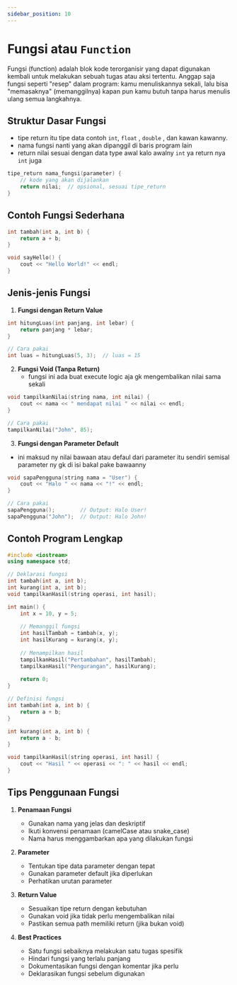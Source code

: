 ```yaml
---
sidebar_position: 10
---
```

# Fungsi atau `Function`

Fungsi (function) adalah blok kode terorganisir yang dapat digunakan kembali untuk melakukan sebuah tugas atau aksi tertentu. Anggap saja fungsi seperti "resep" dalam program: kamu menuliskannya sekali, lalu bisa "memasaknya" (memanggilnya) kapan pun kamu butuh tanpa harus menulis ulang semua langkahnya.

## Struktur Dasar Fungsi
- tipe return itu tipe data contoh `int`, `float` , `double` , dan kawan kawanny.
- nama fungsi nanti yang akan dipanggil di baris program lain
- return nilai sesuai dengan data type awal kalo awalny `int` ya return nya `int` juga

```cpp
tipe_return nama_fungsi(parameter) {
    // kode yang akan dijalankan
    return nilai;  // opsional, sesuai tipe_return
}
```

## Contoh Fungsi Sederhana

```cpp
int tambah(int a, int b) {
    return a + b;
}

void sayHello() {
    cout << "Hello World!" << endl;
}
```

## Jenis-jenis Fungsi

1. **Fungsi dengan Return Value**
```cpp
int hitungLuas(int panjang, int lebar) {
    return panjang * lebar;
}

// Cara pakai
int luas = hitungLuas(5, 3);  // luas = 15
```

2. **Fungsi Void (Tanpa Return)**
    - fungsi ini ada buat execute logic aja gk mengembalikan nilai sama sekali
```cpp
void tampilkanNilai(string nama, int nilai) {
    cout << nama << " mendapat nilai " << nilai << endl;
}

// Cara pakai
tampilkanNilai("John", 85);
```

3. **Fungsi dengan Parameter Default**
- ini maksud ny nilai bawaan atau defaul dari parameter itu sendiri semisal parameter ny gk di isi bakal pake bawaanny 
```cpp
void sapaPengguna(string nama = "User") {
    cout << "Halo " << nama << "!" << endl;
}

// Cara pakai
sapaPengguna();        // Output: Halo User!
sapaPengguna("John");  // Output: Halo John!
```

## Contoh Program Lengkap

```cpp
#include <iostream>
using namespace std;

// Deklarasi fungsi
int tambah(int a, int b);
int kurang(int a, int b);
void tampilkanHasil(string operasi, int hasil);

int main() {
    int x = 10, y = 5;
    
    // Memanggil fungsi
    int hasilTambah = tambah(x, y);
    int hasilKurang = kurang(x, y);
    
    // Menampilkan hasil
    tampilkanHasil("Pertambahan", hasilTambah);
    tampilkanHasil("Pengurangan", hasilKurang);
    
    return 0;
}

// Definisi fungsi
int tambah(int a, int b) {
    return a + b;
}

int kurang(int a, int b) {
    return a - b;
}

void tampilkanHasil(string operasi, int hasil) {
    cout << "Hasil " << operasi << ": " << hasil << endl;
}
```

## Tips Penggunaan Fungsi

1. **Penamaan Fungsi**
   - Gunakan nama yang jelas dan deskriptif
   - Ikuti konvensi penamaan (camelCase atau snake_case)
   - Nama harus menggambarkan apa yang dilakukan fungsi

2. **Parameter**
   - Tentukan tipe data parameter dengan tepat
   - Gunakan parameter default jika diperlukan
   - Perhatikan urutan parameter

3. **Return Value**
   - Sesuaikan tipe return dengan kebutuhan
   - Gunakan void jika tidak perlu mengembalikan nilai
   - Pastikan semua path memiliki return (jika bukan void)

4. **Best Practices**
   - Satu fungsi sebaiknya melakukan satu tugas spesifik
   - Hindari fungsi yang terlalu panjang
   - Dokumentasikan fungsi dengan komentar jika perlu
   - Deklarasikan fungsi sebelum digunakan